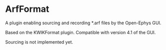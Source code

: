# ArfFormat
A plugin enabling sourcing and recording *.arf files by the Open-Ephys GUI.

Based on the KWIKFormat plugin. Compatible with version 4.1 of the GUI.

Sourcing is not implemented yet.
